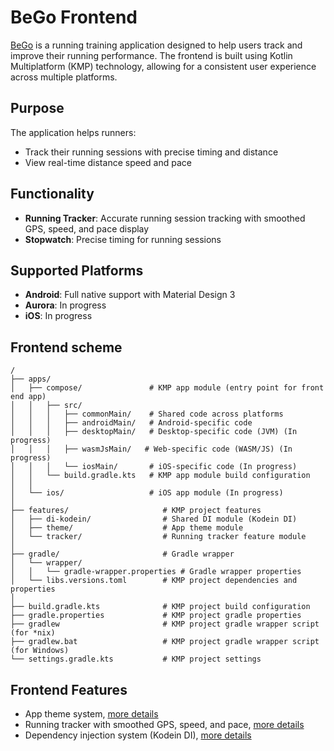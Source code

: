 # BeGo Frontend

[BeGo](../README.md) is a running training application designed to help users track and improve their running performance. The frontend is built using Kotlin Multiplatform (KMP) technology, allowing for a consistent user experience across multiple platforms.

## Purpose
The application helps runners:
- Track their running sessions with precise timing and distance
- View real-time distance speed and pace

## Functionality
- **Running Tracker**: Accurate running session tracking with smoothed GPS, speed, and pace display
- **Stopwatch**: Precise timing for running sessions

## Supported Platforms
- **Android**: Full native support with Material Design 3
- **Aurora**: In progress
- **iOS**: In progress

## Frontend scheme
```text
/
├── apps/
│   ├── compose/               # KMP app module (entry point for front end app)
│   │   ├── src/                     
│   │   │   ├── commonMain/    # Shared code across platforms
│   │   │   ├── androidMain/   # Android-specific code
│   │   │   ├── desktopMain/   # Desktop-specific code (JVM) (In progress)
│   │   │   ├── wasmJsMain/   # Web-specific code (WASM/JS) (In progress)
│   │   │   └── iosMain/       # iOS-specific code (In progress)
│   │   └── build.gradle.kts   # KMP app module build configuration
│   │
│   └── ios/                   # iOS app module (In progress)
│
├── features/                     # KMP project features
│   ├── di-kodein/                # Shared DI module (Kodein DI)
│   ├── theme/                    # App theme module
│   └── tracker/                  # Running tracker feature module
│
├── gradle/                       # Gradle wrapper
│   └── wrapper/
│   │   └── gradle-wrapper.properties # Gradle wrapper properties
│   └── libs.versions.toml        # KMP project dependencies and properties
│
├── build.gradle.kts              # KMP project build configuration
├── gradle.properties             # KMP project gradle properties
├── gradlew                       # KMP project gradle wrapper script (for *nix)
├── gradlew.bat                   # KMP project gradle wrapper script (for Windows)
└── settings.gradle.kts           # KMP project settings
```

## Frontend Features

- App theme system, [more details](./features/theme/README.md)
- Running tracker with smoothed GPS, speed, and pace, [more details](./features/tracker/README.md)
- Dependency injection system (Kodein DI), [more details](./features/di-kodein/README.md)
